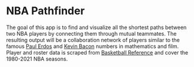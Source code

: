 # NBA Pathfinder

The goal of this app is to find and visualize all the shortest paths between two NBA players by connecting them through mutual teammates. The resulting output will be a collaboration network of players similar to the famous [Paul Erdos](https://en.wikipedia.org/wiki/Erd%C5%91s_number) and [Kevin Bacon](https://en.wikipedia.org/wiki/Six_Degrees_of_Kevin_Bacon) numbers in mathematics and film.
Player and roster data is scraped from [Basketball Reference](https://www.basketball-reference.com/) and cover the 1980-2021 NBA seasons.